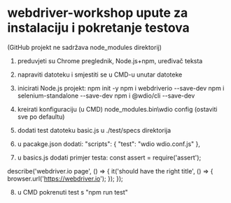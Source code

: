 # webdriver-workshop upute za instalaciju i pokretanje testova
(GitHub projekt ne sadržava node_modules direktorij)


1. preduvjeti su Chrome preglednik, Node.js+npm, uređivač teksta
2. napraviti datoteku i smjestiti se u CMD-u unutar datoteke
3. inicirati Node.js projekt:
  npm init -y
  npm i webdriverio --save-dev
  npm i selenium-standalone --save-dev
  npm i @wdio/cli --save-dev

4. kreirati konfiguraciju
  (u CMD) node_modules\.bin\wdio config (ostaviti sve po defaultu)
  
5. dodati test datoteku basic.js u ./test/specs direktorija
6. u pacakge.json dodati:
  "scripts": {
   "test": "wdio wdio.conf.js"
  },

7. u basics.js dodati primjer testa:
  const assert = require('assert');

  describe('webdriver.io page', () => {
    it('should have the right title', () => {
        browser.url('https://webdriver.io');
    });
  });
  
8. u CMD pokrenuti test s "npm run test"

  
